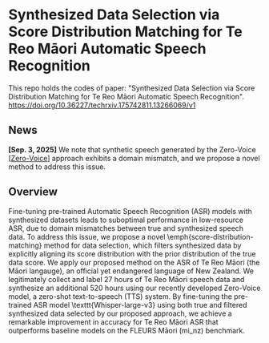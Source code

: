 # Synthesized Data Selection via Score Distribution Matching for Te Reo Māori Automatic Speech Recognition

This repo holds the codes of paper: "Synthesized Data Selection via Score Distribution Matching for Te Reo Māori Automatic Speech Recognition".
https://doi.org/10.36227/techrxiv.175742811.13266069/v1

## News

**[Sep. 3, 2025]** We note that synthetic speech generated by the Zero-Voice  [[Zero-Voice](https://github.com/zwan074/zero-voice/)] approach exhibits a domain mismatch, and we propose a novel method to address this issue.

## Overview

Fine-tuning pre-trained Automatic Speech Recognition (ASR) models with synthesized datasets leads to suboptimal performance in low-resource ASR, due to domain mismatches between true and synthesized speech data.
To address this issue, we propose a novel \emph{score-distribution-matching} method for data selection, which filters synthesized data by explicitly aligning its score distribution with the prior distribution of the true data score.
We apply our proposed method on the ASR of Te Reo Māori (the Māori langauge), an official yet endangered language of New Zealand. 
We legitimately collect and label 27 hours of Te Reo Māori speech data and synthesize an additional 520 hours using our recently developed Zero-Voice model, a zero-shot text-to-speech (TTS) system. 
By fine-tuning the pre-trained ASR model \texttt{Whisper-large-v3} using both true and filtered synthesized data selected by our proposed approach, we achieve a remarkable improvement in accuracy for Te Reo Māori ASR that outperforms baseline models on the FLEURS Māori (mi\_nz) benchmark.
